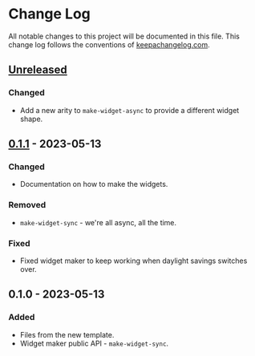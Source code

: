 # Change Log
All notable changes to this project will be documented in this file. This change log follows the conventions of [keepachangelog.com](http://keepachangelog.com/).

## [Unreleased]
### Changed
- Add a new arity to `make-widget-async` to provide a different widget shape.

## [0.1.1] - 2023-05-13
### Changed
- Documentation on how to make the widgets.

### Removed
- `make-widget-sync` - we're all async, all the time.

### Fixed
- Fixed widget maker to keep working when daylight savings switches over.

## 0.1.0 - 2023-05-13
### Added
- Files from the new template.
- Widget maker public API - `make-widget-sync`.

[Unreleased]: https://github.com/vlopatka/pwd-generator/compare/0.1.1...HEAD
[0.1.1]: https://github.com/vlopatka/pwd-generator/compare/0.1.0...0.1.1
